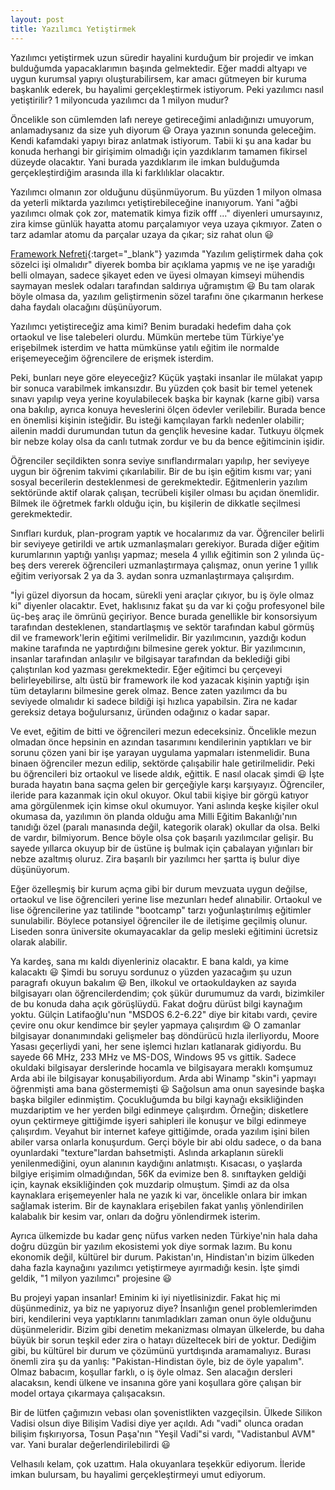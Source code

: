 ```yaml
---
layout: post
title: Yazılımcı Yetiştirmek
---
```


Yazılımcı yetiştirmek uzun süredir hayalini kurduğum bir projedir ve imkan bulduğumda yapacaklarımın başında gelmektedir. Eğer maddi altyapı ve uygun kurumsal yapıyı oluşturabilirsem, kar amacı gütmeyen bir kuruma başkanlık ederek, bu hayalimi gerçekleştirmek istiyorum. Peki yazılımcı nasıl yetiştirilir? 1 milyoncuda yazılımcı da 1 milyon mudur?

Öncelikle son cümlemden lafı nereye getireceğimi anladığınızı umuyorum, anlamadıysanız da size yuh diyorum 😃 Oraya yazının sonunda geleceğim. Kendi kafamdaki yapıyı biraz anlatmak istiyorum. Tabii ki şu ana kadar bu konuda herhangi bir girişimim olmadığı için yazdıklarım tamamen fikirsel düzeyde olacaktır. Yani burada yazdıklarım ile imkan bulduğumda gerçekleştirdiğim arasında illa ki farklılıklar olacaktır.

Yazılımcı olmanın zor olduğunu düşünmüyorum. Bu yüzden 1 milyon olmasa da yeterli miktarda yazılımcı yetiştirebileceğine inanıyorum. Yani "ağbi yazılımcı olmak çok zor, matematik kimya fizik offf ..." diyenleri umursayınız, zira kimse günlük hayatta atomu parçalamıyor veya uzaya çıkmıyor. Zaten o tarz adamlar atomu da parçalar uzaya da çıkar; siz rahat olun 😃

[Framework Nefreti](https://www.dursunturan.com/Framework-Nefreti/){:target="_blank"} yazımda "Yazılım geliştirmek daha çok sözelci işi olmalıdır" diyerek bomba bir açıklama yapmış ve ne işe yaradığı belli olmayan, sadece şikayet eden ve üyesi olmayan kimseyi mühendis saymayan meslek odaları tarafından saldırıya uğramıştım 😃 Bu tam olarak böyle olmasa da, yazılım geliştirmenin sözel tarafını öne çıkarmanın herkese daha faydalı olacağını düşünüyorum.

Yazılımcı yetiştireceğiz ama kimi? Benim buradaki hedefim daha çok ortaokul ve lise talebeleri olurdu. Mümkün mertebe tüm Türkiye'ye erişebilmek isterdim ve hatta mümkünse yatılı eğitim ile normalde erişemeyeceğim öğrencilere de erişmek isterdim.

Peki, bunları neye göre eleyeceğiz? Küçük yaştaki insanlar ile mülakat yapıp bir sonuca varabilmek imkansızdır. Bu yüzden çok basit bir temel yetenek sınavı yapılıp veya yerine koyulabilecek başka bir kaynak (karne gibi) varsa ona bakılıp, ayrıca konuya heveslerini ölçen ödevler verilebilir. Burada bence en önemlisi kişinin isteğidir. Bu isteği kamçılayan farklı nedenler olabilir; ailenin maddi durumundan tutun da gençlik hevesine kadar. Tutkuyu ölçmek bir nebze kolay olsa da canlı tutmak zordur ve bu da bence eğitimcinin işidir.

Öğrenciler seçildikten sonra seviye sınıflandırmaları yapılıp, her seviyeye uygun bir öğrenim takvimi çıkarılabilir. Bir de bu işin eğitim kısmı var; yani sosyal becerilerin desteklenmesi de gerekmektedir. Eğitmenlerin yazılım sektöründe aktif olarak çalışan, tecrübeli kişiler olması bu açıdan önemlidir. Bilmek ile öğretmek farklı olduğu için, bu kişilerin de dikkatle seçilmesi gerekmektedir.

Sınıfları kurduk, plan-program yaptık ve hocalarımız da var. Öğrenciler belirli bir seviyeye getirildi ve artık uzmanlaşmaları gerekiyor. Burada diğer eğitim kurumlarının yaptığı yanlışı yapmaz; mesela 4 yıllık eğitimin son 2 yılında üç-beş ders vererek öğrencileri uzmanlaştırmaya çalışmaz, onun yerine 1 yıllık eğitim veriyorsak 2 ya da 3. aydan sonra uzmanlaştırmaya çalışırdım.

"İyi güzel diyorsun da hocam, sürekli yeni araçlar çıkıyor, bu iş öyle olmaz ki" diyenler olacaktır. Evet, haklısınız fakat şu da var ki çoğu profesyonel bile üç-beş araç ile ömrünü geçiriyor. Bence burada genellikle bir konsorsiyum tarafından desteklenen, standartlaşmış ve sektör tarafından kabul görmüş dil ve framework'lerin eğitimi verilmelidir. Bir yazılımcının, yazdığı kodun makine tarafında ne yaptırdığını bilmesine gerek yoktur. Bir yazılımcının, insanlar tarafından anlaşılır ve bilgisayar tarafından da beklediği gibi çalıştırılan kod yazması gerekmektedir. Eğer eğitimci bu çerçeveyi belirleyebilirse, altı üstü bir framework ile kod yazacak kişinin yaptığı işin tüm detaylarını bilmesine gerek olmaz. Bence zaten yazılımcı da bu seviyede olmalıdır ki sadece bildiği işi hızlıca yapabilsin. Zira ne kadar gereksiz detaya boğulursanız, üründen odağınız o kadar sapar.

Ve evet, eğitim de bitti ve öğrencileri mezun edeceksiniz. Öncelikle mezun olmadan önce hepsinin en azından tasarımını kendilerinin yaptıkları ve bir sorunu çözen yani bir işe yarayan uygulama yapmaları istenmelidir. Buna binaen öğrenciler mezun edilip, sektörde çalışabilir hale getirilmelidir. Peki bu öğrencileri biz ortaokul ve lisede aldık, eğittik. E nasıl olacak şimdi 😃 İşte burada hayatın bana saçma gelen bir gerçeğiyle karşı karşıyayız. Öğrenciler, ileride para kazanmak için okul okuyor. Okul tabii kişiye bir görgü katıyor ama görgülenmek için kimse okul okumuyor. Yani aslında keşke kişiler okul okumasa da, yazılımın ön planda olduğu ama Milli Eğitim Bakanlığı'nın tanıdığı özel (paralı manasında değil, kategorik olarak) okullar da olsa. Belki de vardır, bilmiyorum. Bence böyle olsa çok başarılı yazılımcılar gelişir. Bu sayede yıllarca okuyup bir de üstüne iş bulmak için çabalayan yığınları bir nebze azaltmış oluruz. Zira başarılı bir yazılımcı her şartta iş bulur diye düşünüyorum.

Eğer özelleşmiş bir kurum açma gibi bir durum mevzuata uygun değilse, ortaokul ve lise öğrencileri yerine lise mezunları hedef alınabilir. Ortaokul ve lise öğrencilerine yaz tatilinde "bootcamp" tarzı yoğunlaştırılmış eğitimler sunulabilir. Böylece potansiyel öğrenciler ile de iletişime geçilmiş olunur. Liseden sonra üniversite okumayacaklar da gelip mesleki eğitimini ücretsiz olarak alabilir.

Ya kardeş, sana mı kaldı diyenleriniz olacaktır. E bana kaldı, ya kime kalacaktı 😃 Şimdi bu soruyu sordunuz o yüzden yazacağım şu uzun paragrafı okuyun bakalım 😃 Ben, ilkokul ve ortaokuldayken az sayıda bilgisayarı olan öğrencilerdendim; çok şükür durumumuz da vardı, bizimkiler de bu konuda daha açık görüşlüydü. Fakat doğru dürüst bilgi kaynağım yoktu. Gülçin Latifaoğlu'nun "MSDOS 6.2-6.22" diye bir kitabı vardı, çevire çevire onu okur kendimce bir şeyler yapmaya çalışırdım 😃 O zamanlar bilgisayar donanımındaki gelişmeler baş döndürücü hızla ilerliyordu, Moore Yasası geçerliydi yani, her sene işlemci hızları katlanarak gidiyordu. Bu sayede 66 MHz, 233 MHz ve MS-DOS, Windows 95 vs gittik. Sadece okuldaki bilgisayar derslerinde hocamla ve bilgisayara meraklı komşumuz Arda abi ile bilgisayar konuşabiliyordum. Arda abi Winamp "skin"i yapmayı öğrenmişti ama bana göstermemişti 😃 Sağolsun ama onun sayesinde başka başka bilgiler edinmiştim. Çocukluğumda bu bilgi kaynağı eksikliğinden muzdariptim ve her yerden bilgi edinmeye çalışırdım. Örneğin; disketlere oyun çektirmeye gittiğimde işyeri sahipleri ile konuşur ve bilgi edinmeye çalışırdım. Veyahut bir internet kafeye gittiğimde, orada yazılım işini bilen abiler varsa onlarla konuşurdum. Gerçi böyle bir abi oldu sadece, o da bana oyunlardaki "texture"lardan bahsetmişti. Aslında arkaplanın sürekli yenilenmediğini, oyun alanının kaydığını anlatmıştı. Kısacası, o yaşlarda bilgiye erişimim olmadığından, 56K da evimize ben 8. sınıftayken geldiği için, kaynak eksikliğinden çok muzdarip olmuştum. Şimdi az da olsa kaynaklara erişemeyenler hala ne yazık ki var, öncelikle onlara bir imkan sağlamak isterim. Bir de kaynaklara erişebilen fakat yanlış yönlendirilen kalabalık bir kesim var, onları da doğru yönlendirmek isterim.

Ayrıca ülkemizde bu kadar genç nüfus varken neden Türkiye'nin hala daha doğru düzgün bir yazılım ekosistemi yok diye sormak lazım. Bu konu ekonomik değil, kültürel bir durum. Pakistan'ın, Hindistan'ın bizim ülkeden daha fazla kaynağını yazılımcı yetiştirmeye ayırmadığı kesin. İşte şimdi geldik, "1 milyon yazılımcı" projesine 😃

Bu projeyi yapan insanlar! Eminim ki iyi niyetlisinizdir. Fakat hiç mi düşünmediniz, ya biz ne yapıyoruz diye? İnsanlığın genel problemlerimden biri, kendilerini veya yaptıklarını tanımladıkları zaman onun öyle olduğunu düşünmeleridir. Bizim gibi denetim mekanizması olmayan ülkelerde, bu daha büyük bir sorun teşkil eder zira o hatayı düzeltecek biri de yoktur. Dediğim gibi, bu kültürel bir durum ve çözümünü yurtdışında aramamalıyız. Burası önemli zira şu da yanlış: "Pakistan-Hindistan öyle, biz de öyle yapalım". Olmaz babacım, koşullar farklı, o iş öyle olmaz. Sen alacağın dersleri alacaksın, kendi ülkene ve insanına göre yani koşullara göre çalışan bir model ortaya çıkarmaya çalışacaksın.

Bir de lütfen çağımızın vebası olan şovenistlikten vazgeçilsin. Ülkede Silikon Vadisi olsun diye Bilişim Vadisi diye yer açıldı. Adı "vadi" olunca oradan bilişim fışkırıyorsa, Tosun Paşa'nın "Yeşil Vadi"si vardı, "Vadistanbul AVM" var. Yani buralar değerlendirilebilirdi 😃

Velhasılı kelam, çok uzattım. Hala okuyanlara teşekkür ediyorum. İleride imkan bulursam, bu hayalimi gerçekleştirmeyi umut ediyorum.
